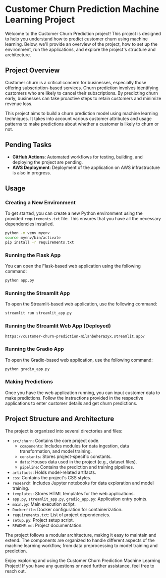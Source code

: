 # Customer Churn Prediction Machine Learning Project

Welcome to the Customer Churn Prediction project! This project is designed to help you understand how to predict customer churn using machine learning. Below, we'll provide an overview of the project, how to set up the environment, run the applications, and explore the project's structure and architecture.

## Project Overview

Customer churn is a critical concern for businesses, especially those offering subscription-based services. Churn prediction involves identifying customers who are likely to cancel their subscriptions. By predicting churn early, businesses can take proactive steps to retain customers and minimize revenue loss.

This project aims to build a churn prediction model using machine learning techniques. It takes into account various customer attributes and usage patterns to make predictions about whether a customer is likely to churn or not.

## Pending Tasks

- **GitHub Actions**: Automated workflows for testing, building, and deploying the project are pending.
- **AWS Deployment**: Deployment of the application on AWS infrastructure is also in progress.

## Usage

### Creating a New Environment

To get started, you can create a new Python environment using the provided `requirements.txt` file. This ensures that you have all the necessary dependencies installed.

```bash
python -m venv myenv
source myenv/bin/activate
pip install -r requirements.txt
```

### Running the Flask App

You can open the Flask-based web application using the following command:

```bash
python app.py
```

### Running the Streamlit App

To open the Streamlit-based web application, use the following command:

```bash
streamlit run streamlit_app.py
```
### Running the Streamlit Web App (Deployed)
```bash
https://customer-churn-prediction-milanbeherazyx.streamlit.app/
```

### Running the Gradio App

To open the Gradio-based web application, use the following command:

```bash
python gradio_app.py
```

### Making Predictions

Once you have the web application running, you can input customer data to make predictions. Follow the instructions provided in the respective applications to enter customer details and get churn predictions.

## Project Structure and Architecture

The project is organized into several directories and files:

- `src/churn`: Contains the core project code.
  - `components`: Includes modules for data ingestion, data transformation, and model training.
  - `constants`: Stores project-specific constants.
  - `data`: Houses data used in the project (e.g., dataset files).
  - `pipeline`: Contains the prediction and training pipelines.
- `artifacts`: Holds model-related artifacts.
- `css`: Contains the project's CSS styles.
- `research`: Includes Jupyter notebooks for data exploration and model training.
- `templates`: Stores HTML templates for the web applications.
- `app.py`, `streamlit_app.py`, `gradio_app.py`: Application entry points.
- `main.py`: Main execution script.
- `Dockerfile`: Docker configuration for containerization.
- `requirements.txt`: List of project dependencies.
- `setup.py`: Project setup script.
- `README.md`: Project documentation.

The project follows a modular architecture, making it easy to maintain and extend. The components are organized to handle different aspects of the machine learning workflow, from data preprocessing to model training and prediction.

Enjoy exploring and using the Customer Churn Prediction Machine Learning Project! If you have any questions or need further assistance, feel free to reach out.